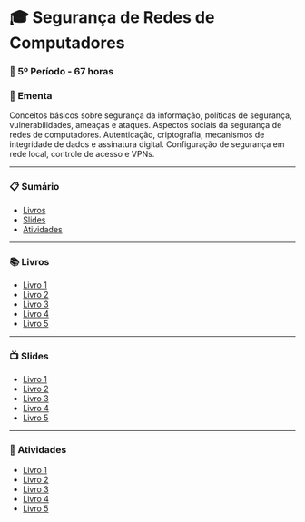 
# :mortar_board: Segurança de Redes de Computadores
### :date: 5º Período - 67 horas

### :scroll: Ementa

Conceitos básicos sobre segurança da informação, políticas de segurança, vulnerabilidades, ameaças e ataques. Aspectos sociais da segurança de redes de computadores. Autenticação, criptografia, mecanismos de integridade de dados e assinatura digital. Configuração de segurança em rede local, controle de acesso e VPNs.

---

### :clipboard: Sumário

- [Livros](#books-livros)
- [Slides](#tv-slides)
- [Atividades](#pencil-atividades)

---

### :books: Livros

- [Livro 1]()
- [Livro 2]()
- [Livro 3]()
- [Livro 4]()
- [Livro 5]()

---

### :tv: Slides

- [Livro 1]()
- [Livro 2]()
- [Livro 3]()
- [Livro 4]()
- [Livro 5]()

---

### :pencil: Atividades

- [Livro 1]()
- [Livro 2]()
- [Livro 3]()
- [Livro 4]()
- [Livro 5]()

